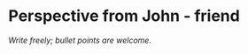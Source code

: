 <!--
interview:
  - How would you describe John - friend's perspective of me?
  - When have you seen me thrive?
  - When have you seen me struggle?
  - How can I better support our relationship?
-->
# Perspective from John - friend

*Write freely; bullet points are welcome.*
